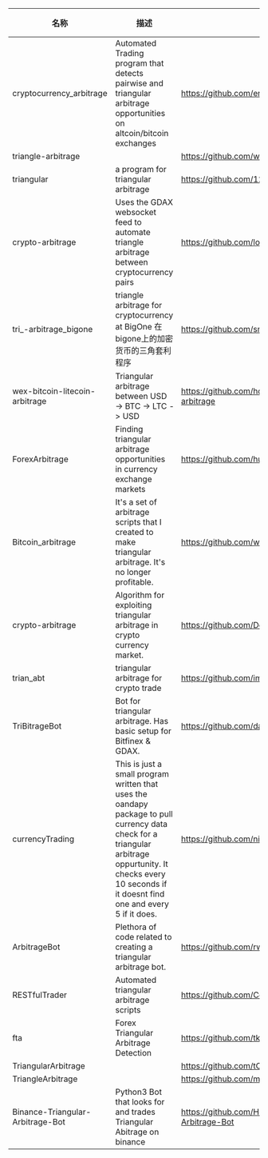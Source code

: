 |	名称	|	描述	|	链接	|	开发语言	|	stars	|
|	------	|	------	|	------	|	------	|	------	|
|	cryptocurrency_arbitrage	|	Automated Trading program that detects pairwise and triangular arbitrage opportunities on altcoin/bitcoin exchanges	|	https://github.com/ericjang/cryptocurrency_arbitrage	|	Python	|	443	|
|	triangle-arbitrage	|		|	https://github.com/wequant-org/triangle-arbitrage	|	Python	|	91	|
|	triangular	|	a program for triangular arbitrage	|	https://github.com/123noob/triangular	|	Python	|	12	|
|	crypto-arbitrage	|	Uses the GDAX websocket feed to automate triangle arbitrage between cryptocurrency pairs	|	https://github.com/logan4/crypto-arbitrage	|	Python	|	7	|
|	tri_-arbitrage_bigone	|	triangle arbitrage for cryptocurrency at BigOne 在bigone上的加密货币的三角套利程序	|	https://github.com/smallmummy/tri_-arbitrage_bigone	|	Python	|	3	|
|	wex-bitcoin-litecoin-arbitrage	|	Triangular arbitrage between USD -> BTC -> LTC -> USD	|	https://github.com/hoganri/wex-bitcoin-litecoin-arbitrage	|	Python	|	2	|
|	ForexArbitrage	|	Finding triangular arbitrage opportunities in currency exchange markets	|	https://github.com/hur/ForexArbitrage	|	Python	|	1	|
|	Bitcoin_arbitrage	|	It's a set of arbitrage scripts that I created to make triangular arbitrage. It's no longer profitable.	|	https://github.com/wxianxin/Bitcoin_arbitrage	|	Python	|	1	|
|	crypto-arbitrage	|	Algorithm for exploiting triangular arbitrage in crypto currency market.	|	https://github.com/DevonAllary/crypto-arbitrage	|	Python	|	1	|
|	trian_abt	|	triangular arbitrage for crypto trade	|	https://github.com/imeewan/trian_abt	|	Python	|	1	|
|	TriBitrageBot	|	Bot for triangular arbitrage. Has basic setup for Bitfinex & GDAX.	|	https://github.com/damasioj/TriBitrageBot	|	Python	|	1	|
|	currencyTrading	|	This is just a small program written that uses the oandapy package to pull currency data check for a triangular arbitrage oppurtunity. It checks every 10 seconds if it doesnt find one and every 5 if it does. 	|	https://github.com/nickwilliamsnewby/currencyTrading	|	Python	|	1	|
|	ArbitrageBot	|	Plethora of code related to creating a triangular arbitrage bot.	|	https://github.com/rwmurrayvt/ArbitrageBot	|	Python	|	0	|
|	RESTfulTrader	|	Automated triangular arbitrage scripts	|	https://github.com/CodeForcer/RESTfulTrader	|	Python	|	0	|
|	fta	|	Forex Triangular Arbitrage Detection	|	https://github.com/tkkr6895/fta	|	Python	|	0	|
|	TriangularArbitrage	|		|	https://github.com/tCm3nc/TriangularArbitrage	|	Python	|	0	|
|	TriangleArbitrage	|		|	https://github.com/mgperson/TriangleArbitrage	|	Python	|	0	|
|	Binance-Triangular-Arbitrage-Bot	|	Python3 Bot that looks for and trades Triangular Abitrage on binance	|	https://github.com/Hephyrius/Binance-Triangular-Arbitrage-Bot	|	Python	|	0	|
